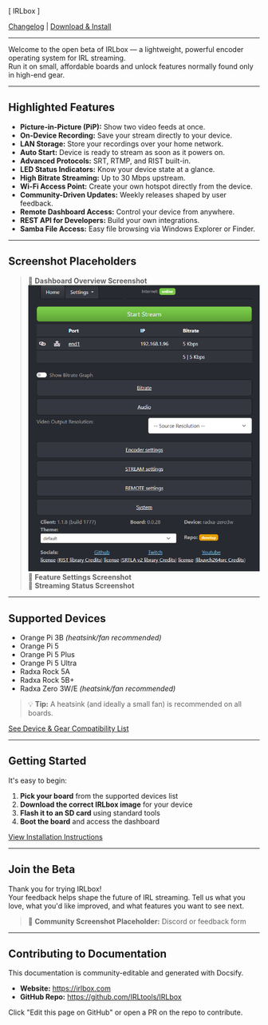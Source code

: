 <!-- Big logo (homepage) -->
<div class="irlbox-logo big">
  <span class="bracket-left">[</span>
  <span class="irlbox-text">IRL<span class="box-text">box</span></span>
  <span class="bracket-right">]</span>
</div>

[Changelog](/changelog) | [Download & Install](/docs/installation/irlbox-standard-installation.md)

---

Welcome to the open beta of IRLbox — a lightweight, powerful encoder operating system for IRL streaming.  
Run it on small, affordable boards and unlock features normally found only in high-end gear.

---

## Highlighted Features

- **Picture-in-Picture (PiP):** Show two video feeds at once.  
- **On-Device Recording:** Save your stream directly to your device.  
- **LAN Storage:** Store your recordings over your home network.  
- **Auto Start:** Device is ready to stream as soon as it powers on.  
- **Advanced Protocols:** SRT, RTMP, and RIST built-in.  
- **LED Status Indicators:** Know your device state at a glance.  
- **High Bitrate Streaming:** Up to 30 Mbps upstream.  
- **Wi-Fi Access Point:** Create your own hotspot directly from the device.  
- **Community-Driven Updates:** Weekly releases shaped by user feedback.  
- **Remote Dashboard Access:** Control your device from anywhere.  
- **REST API for Developers:** Build your own integrations.  
- **Samba File Access:** Easy file browsing via Windows Explorer or Finder.  

---

## Screenshot Placeholders

> 📸 **Dashboard Overview Screenshot** 
![IRLbox Dashboard](./docs/assets/irlboxUI.png) 
> 📸 **Feature Settings Screenshot**  
> 📸 **Streaming Status Screenshot**

---

## Supported Devices

- Orange Pi 3B *(heatsink/fan recommended)*  
- Orange Pi 5  
- Orange Pi 5 Plus  
- Orange Pi 5 Ultra  
- Radxa Rock 5A  
- Radxa Rock 5B+  
- Radxa Zero 3W/E *(heatsink/fan recommended)*  

> 💡 **Tip:** A heatsink (and ideally a small fan) is recommended on all boards.

[See Device & Gear Compatibility List](/docs/devices/gear-recommendations-tested.md)

---

## Getting Started

It's easy to begin:  

1. **Pick your board** from the supported devices list  
2. **Download the correct IRLbox image** for your device  
3. **Flash it to an SD card** using standard tools  
4. **Boot the board** and access the dashboard  

[View Installation Instructions](/docs/installation/irlbox-standard-installation.md)

---

## Join the Beta

Thank you for trying IRLbox!  
Your feedback helps shape the future of IRL streaming. Tell us what you love, what you'd like improved, and what features you want to see next.

> 📸 **Community Screenshot Placeholder:** Discord or feedback form

---

## Contributing to Documentation

This documentation is community-editable and generated with Docsify.

- **Website:** https://irlbox.com
- **GitHub Repo:** https://github.com/IRLtools/IRLbox

Click "Edit this page on GitHub" or open a PR on the repo to contribute.
